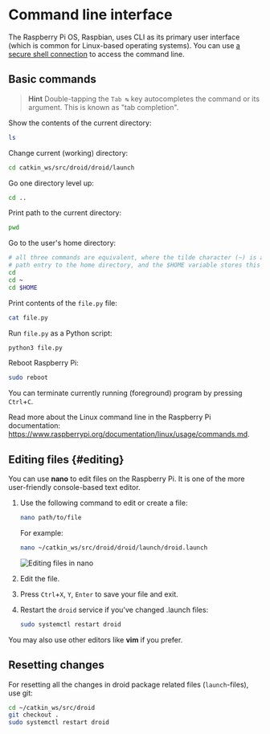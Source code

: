 # Command line interface

The Raspberry Pi OS, Raspbian, uses CLI as its primary user interface (which is common for Linux-based operating systems). You can use [a secure shell connection](ssh.md) to access the command line.

## Basic commands

> **Hint** Double-tapping the `Tab ↹` key autocompletes the command or its argument. This is known as "tab completion".

Show the contents of the current directory:

```bash
ls
```

Change current (working) directory:

```bash
cd catkin_ws/src/droid/droid/launch
```

Go one directory level up:

```bash
cd ..
```

Print path to the current directory:

```bash
pwd
```

Go to the user's home directory:

```bash
# all three commands are equivalent, where the tilde character (~) is an abbreviated
# path entry to the home directory, and the $HOME variable stores this path
cd
cd ~
cd $HOME
```

Print contents of the `file.py` file:

```bash
cat file.py
```

Run `file.py` as a Python script:

```bash
python3 file.py
```

Reboot Raspberry Pi:

```bash
sudo reboot
```

You can terminate currently running (foreground) program by pressing `Ctrl`+`C`.

Read more about the Linux command line in the Raspberry Pi documentation: https://www.raspberrypi.org/documentation/linux/usage/commands.md.

## Editing files {#editing}

You can use **nano** to edit files on the Raspberry Pi. It is one of the more user-friendly console-based text editor.

1. Use the following command to edit or create a file:

   ```bash
   nano path/to/file
   ```

   For example:

   ```bash
   nano ~/catkin_ws/src/droid/droid/launch/droid.launch
   ```

   <img src="../assets/nano.png" alt="Editing files in nano" data-action="zoom">
2. Edit the file.
3. Press `Ctrl`+`X`, `Y`, `Enter` to save your file and exit.
4. Restart the `droid` service if you've changed .launch files:

   ```bash
   sudo systemctl restart droid
   ```

You may also use other editors like **vim** if you prefer.

## Resetting changes

For resetting all the changes in droid package related files (`launch`-files), use git:

```bash
cd ~/catkin_ws/src/droid
git checkout .
sudo systemctl restart droid
```
